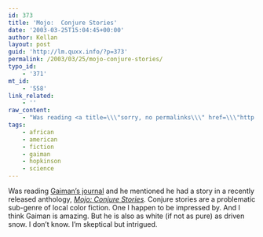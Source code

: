 ```yaml
---
id: 373
title: 'Mojo:  Conjure Stories'
date: '2003-03-25T15:04:45+00:00'
author: Kellan
layout: post
guid: 'http://lm.quxx.info/?p=373'
permalink: /2003/03/25/mojo-conjure-stories/
typo_id:
    - '371'
mt_id:
    - '558'
link_related:
    - ''
raw_content:
    - "Was reading <a title=\\\"sorry, no permalinks\\\" href=\\\"http://www.neilgaiman.com/journal/journal.asp\\\">Gaiman\\'s\njournal</a> and he mentioned he had a story in a recently released anthology, <a\nhref=\\\"http://www.twbookmark.com/books/20/0446679291/\\\"><cite>Mojo:  Conjure Stories</cite></a>.\n Conjure stories are a problematic sub-genre of local color fiction.  One I\n happen to be impressed by.  And I think Gaiman is amazing. But he is also as\n white (if not as pure) as driven snow.  I don\\'t know.  I\\'m skeptical but\n intrigued."
tags:
    - african
    - american
    - fiction
    - gaiman
    - hopkinson
    - science
---
```


Was reading [Gaiman’s journal](http://www.neilgaiman.com/journal/journal.asp "sorry, no permalinks") and he mentioned he had a story in a recently released anthology, [<cite>Mojo: Conjure Stories</cite>](http://www.twbookmark.com/books/20/0446679291/). Conjure stories are a problematic sub-genre of local color fiction. One I happen to be impressed by. And I think Gaiman is amazing. But he is also as white (if not as pure) as driven snow. I don’t know. I’m skeptical but intrigued.